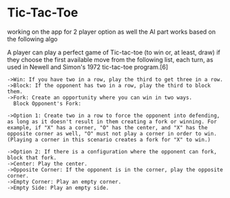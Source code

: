 # Tic-Tac-Toe

working on the app for 2 player option as well
the AI part works based on the following algo

A player can play a perfect game of Tic-tac-toe (to win or, at least, draw) if they choose the first available move from the following list, each turn, as used in Newell and Simon's 1972 tic-tac-toe program.[6]

    ->Win: If you have two in a row, play the third to get three in a row.
    ->Block: If the opponent has two in a row, play the third to block them.
    ->Fork: Create an opportunity where you can win in two ways.
      Block Opponent's Fork:

    ->Option 1: Create two in a row to force the opponent into defending, as long as it doesn't result in them creating a fork or winning. For example, if "X" has a corner, "O" has the center, and "X" has the opposite corner as well, "O" must not play a corner in order to win. (Playing a corner in this scenario creates a fork for "X" to win.)

    ->Option 2: If there is a configuration where the opponent can fork, block that fork.
    ->Center: Play the center.
    ->Opposite Corner: If the opponent is in the corner, play the opposite corner.
    ->Empty Corner: Play an empty corner.
    ->Empty Side: Play an empty side.
